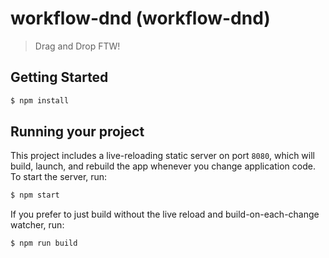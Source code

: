 
# workflow-dnd (workflow-dnd)

> Drag and Drop FTW!


## Getting Started
```bash
$ npm install
```

## Running your project

This project includes a live-reloading static server on port `8080`, which will build, launch, and rebuild the app whenever you change application code. To start the server, run:

```bash
$ npm start
```

If you prefer to just build without the live reload and build-on-each-change watcher, run:

```bash
$ npm run build
```
